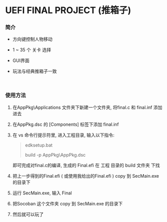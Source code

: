 # UEFI FINAL PROJECT (推箱子)



### 简介

*  方向键控制人物移动

* 1 ~ 35 个 关卡 选择

* GUI界面

* 玩法与经典推箱子一致

  ​


### 使用方法

1. 在AppPkg\Applications 文件夹下新建一个文件夹, 将final.c 和 final.inf 添加进去

2. 在AppPkg.dsc 的 [Components] 标签下添加 final.inf

3. 在 vs 命令行提示符里, 进入工程目录,  输入以下指令:

   > edksetup.bat
   >
   > build -p AppPkg\AppPkg.dsc

   即可完成对final.c的编译, 生成的 Final.efi 在 工程 目录的 build 文件夹 下找

4.  把上一步得到的Final.efi ( 或使用我给出的Final.efi ) copy 到 SecMain.exe 的目录下

5.  运行 SecMain.exe, 输入 Final

6. 把Socoban 这个文件夹 copy 到 SecMain.exe 的目录下

7. 然后就可以玩了 